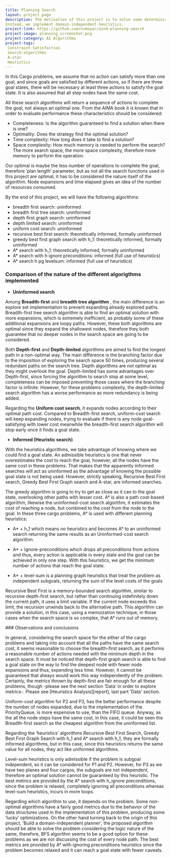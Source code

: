 ```yaml
---
title: Planning Search
layout: project_page
description: The motivation of this project is to solve some deterministic logistic planning problems for an Air Cargo transport system using a planning search agent. With progression search algorithms like those in the navigation problem from lecture, optimal plans for each problem will be computed.  Unlike the navigation problem, there is no simple distance heuristic to aid the agent. 
Instead, we implement domain-independent heuristics.
project-link: https://github.com/nvmoyar/aind-planning-search
project-image: planning_screenshot.png
project-category: AI Algorithms
project-tags:
 Constraint-Satisfaction
 Search-algorithms
 A-star
 Heuristics
---
```


In this Cargo problems, we assume that no action can satisfy more than one goal, and since goals are satisfied by different actions, so if there are three goal states, there will be necessary at least three actions to satisfy the goal state.  It is also assumed that all step nodes have the same cost. 

All these search algorithms will return a sequence of actions to complete the goal, not always an optimal one. From the AIMA book it is known that in order to evaluate performance these characteristics should be considered:  

* Completeness: Is the algorithm guaranteed to find a solution when there is one?
* Optimality: Does the strategy find the optimal solution? 
* Time complexity:  How long does it take to find a solution? 
* Space complexity: How much memory is needed to perform the search? The more search space, the more space complexity, therefore more memory to perform the operation. 

Our optimal is maybe the less number of operations to complete the goal, therefore ‘plan length’ parameter, but as not all the search functions used in this project are optimal, it has to be considered the nature itself of the algorithm. Node expansions and time elapsed gives an idea of the number of resources consumed.

By the end of this project, we will have the following algorithms: 

* breadth first search: uninformed
* breadth first tree search: uninformed
* depth first graph search: uninformed
* depth limited search: uninformed
* uniform cost search: uninformed
* recursive best first search: theoretically informed, formally uninformed
* greedy best first graph search with h_1: theoretically informed, formally uninformed
* A* search with h_1: theoretically informed, formally uninformed
* A* search with h ignore preconditions: informed (full use of heuristics)
* A* search h pg levelsum: informed (full use of heuristics)

### Comparison of the nature of the different algorigthms implemented

* **Uninformed search**

Among **Breadth-first** and **breadth tree algorithm** , the main difference is an explore set implementation to prevent expanding already explored paths.  Breadth-first tree search algorithm is able to find an optimal solution with more expansions, which is extremely inefficient, as probably some of these additional expansions are loopy paths. However, these both algorithms are optimal since they expand the shallowest nodes, therefore they both guarantee that no deeper nodes in the search space are going to be considered.

Both **Depth-first** and **Depth-limited** algorithms are aimed to find the longest path in a non-optimal way. The main difference is the branching factor due to the imposition of exploring the search space 50 times, producing several redundant paths on the search tree. Depth algorithms are not optimal as they might overlook the goal. Depth-limited has some advantages over Depth-first, since forcing the algorithm to search stop at some level, completeness can be imposed preventing those cases where the branching factor is infinite. However, for these problems complexity, the depth-limited search algorithm has a worse performance as more redundancy is being added.

Regarding the **Uniform cost search**, it expands nodes according to their optimal path cost. Compared to Breadth-first search, uniform-cost search will keep expanding nodes, trying to evaluate if there is any node goal-satisfying with lower cost meanwhile the breadth-first search algorithm will stop early once it finds a goal state.

* **Informed (Heuristic search)**

With the heuristics algorithms, we take advantage of knowing where we could find a goal state. An admissible heuristics is one that never overestimates the cost to reach the goal, however, all the nodes have the same cost in these problems. That makes that the apparently informed searches will act as uninformed as the advantage of knowing the possible goal state is not being used. However, strictly speaking, Recursive Best First search, Greedy Best First Graph search and A-star, are informed searches.  

The greedy algorithm is going to try to get as close as it can to the goal state, overlooking other paths with lesser cost. A* is also a path cost-based algorithm, likewise the uninformed-cost search algorithm, it estimates the cost of reaching a node, but combined to the cost from the node to the goal. In these three cargo problems, A* is used with different planning heuristics: 

* A* +  h_1 which means no heuristics and becomes A* to an uninformed search returning the same results as an Uninformed-cost search algorithm. 

* A* + Ignore-preconditions which drops all preconditions from actions and thus, every action is applicable in every state and the goal can be achieved in only one step. With this heuristics, we get the minimum number of actions that reach the goal state. 

* A* + level-sum is a planning graph heuristics that treat the problem as independent subgoals, returning the sum of the level costs of the goals

Recursive Best First is a memory-bounded search algorithm, similar to recursive depth-first search, but rather than continuing indefinitely down the current path, it uses a limit variable. If the current node exceeds this limit, the recursion unwinds back to the alternative path. This algorithm can provide a solution, in this case, using a memoization technique, in those cases when the search space is so complex, that A* runs out of memory.

### Observations and conclusions

In general, considering the search space for the either of the cargo problems and taking into account that all the paths have the same search cost, it seems reasonable to choose the breadth-first search, as it performs a reasonable number of actions needed with the minimum depth in the search space. It must be noticed that depth-first graph search is able to find a goal state on the way to find the deepest node with fewer node expansions and thus, expending less time. However, it cannot be guaranteed that always would work this way independently of the problem. Certainly, the metrics thrown by depth-first are fair enough for all these problems, though -please see the next section ‘Data’ in order to explore metrics-. Please see [Heuristics Analysis][report], last part 'Data' section. 

Uniform-cost algorithm for P2 and P3, has the better performance despite the number of nodes expanded, due to the implementation of the PriorityQueue, is more expensive to use, than the FIFO queue. Anyway, as the all the node steps have the same cost, in this case, it could be seen the Breadth-first search as the cheapest algorithm from the uninformed list. 

Regarding the ‘heuristics’ algorithms Recursive Best First Search, Greedy Best First Graph Search with h_1 and A* search with h_1, they are formally informed algorithms, but in this case, since this heuristics returns the same value for all nodes, they act like uniformed algorithms. 

Level-sum heuristics is only admissible if the problem is subgoal independent, so it can be considered for P1 and P2. However, for P3 as we have two planes and four cargos, the subgoals are not independent, therefore an optimal solution cannot be guaranteed by this heuristic. The best metrics are provided by the A* search with h_ignore preconditions, since the problem is relaxed, completely ignoring all preconditions whereas level-sum heuristics, incurs in more loops. 

Regarding which algorithm to use, it depends on the problem. Some non-optimal algorithms have a fairly good metrics due to the behavior of the data structures used in the implementation of this problem, producing some ‘lucky’ optimizations.  On the other hand turning back to the origin of this project, ‘Build a domain-independent planner’, the proposed algorithm should be able to solve the problem considering the logic nature of the same, therefore, BFS algorithm seems to be a good option for these problems as we are not discussing the cost of every node path. The best metrics are provided by A* with ignoring preconditions heuristics since the problem becomes relaxed and it can reach a goal state with fewer caveats. 